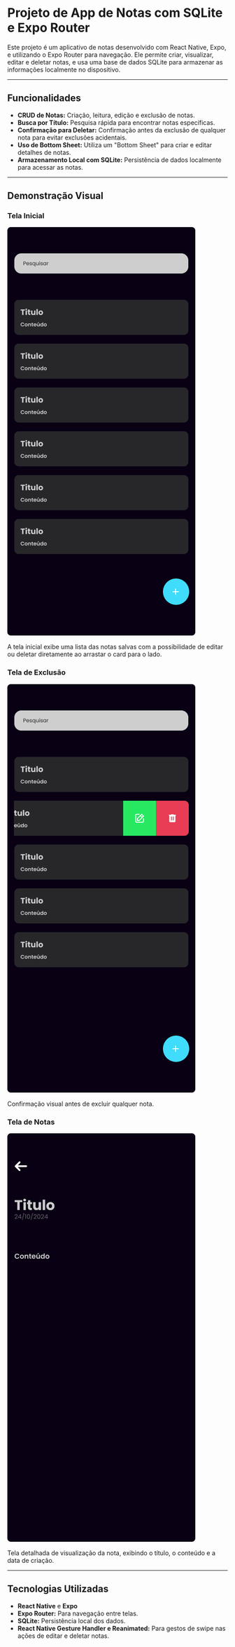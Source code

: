# Projeto de App de Notas com SQLite e Expo Router

Este projeto é um aplicativo de notas desenvolvido com React Native, Expo, e utilizando o Expo Router para navegação. Ele permite criar, visualizar, editar e deletar notas, e usa uma base de dados SQLite para armazenar as informações localmente no dispositivo.

---

## Funcionalidades

- **CRUD de Notas:** Criação, leitura, edição e exclusão de notas.
- **Busca por Título:** Pesquisa rápida para encontrar notas específicas.
- **Confirmação para Deletar:** Confirmação antes da exclusão de qualquer nota para evitar exclusões acidentais.
- **Uso de Bottom Sheet:** Utiliza um "Bottom Sheet" para criar e editar detalhes de notas.
- **Armazenamento Local com SQLite:** Persistência de dados localmente para acessar as notas.

---

## Demonstração Visual

### Tela Inicial

![Tela Inicial](./src/assets/Home.png)

A tela inicial exibe uma lista das notas salvas com a possibilidade de editar ou deletar diretamente ao arrastar o card para o lado.

### Tela de Exclusão

![Tela de Exclusão](./src/assets/Deletar.png)

Confirmação visual antes de excluir qualquer nota.

### Tela de Notas

![Tela de Notas](./src/assets/Notes.png)

Tela detalhada de visualização da nota, exibindo o título, o conteúdo e a data de criação.

---

## Tecnologias Utilizadas

- **React Native** e **Expo**
- **Expo Router:** Para navegação entre telas.
- **SQLite:** Persistência local dos dados.
- **React Native Gesture Handler e Reanimated:** Para gestos de swipe nas ações de editar e deletar notas.
